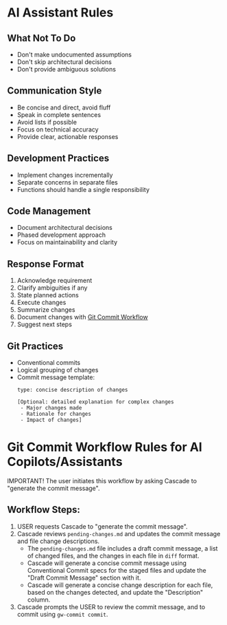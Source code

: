 # AI Assistant Rules

## What Not To Do
- Don't make undocumented assumptions
- Don't skip architectural decisions
- Don't provide ambiguous solutions

## Communication Style
- Be concise and direct, avoid fluff
- Speak in complete sentences
- Avoid lists if possible
- Focus on technical accuracy
- Provide clear, actionable responses

## Development Practices
- Implement changes incrementally
- Separate concerns in separate files
- Functions should handle a single responsibility

## Code Management
- Document architectural decisions
- Phased development approach
- Focus on maintainability and clarity

## Response Format
1. Acknowledge requirement
2. Clarify ambiguities if any
3. State planned actions
4. Execute changes
5. Summarize changes
6. Document changes with [Git Commit Workflow](#git-commit-workflow)
7. Suggest next steps

## Git Practices
- Conventional commits
- Logical grouping of changes
- Commit message template: 
   ```
   type: concise description of changes

   [Optional: detailed explanation for complex changes
    - Major changes made
    - Rationale for changes
    - Impact of changes]
   ```

# Git Commit Workflow Rules for AI Copilots/Assistants

IMPORTANT! The user initiates this workflow by asking Cascade to "generate the commit message".

## Workflow Steps:
1. USER requests Cascade to "generate the commit message".
2. Cascade reviews `pending-changes.md` and updates the commit message and file change descriptions.
    - The `pending-changes.md` file includes a draft commit message, a list of changed files, and the changes in each file in `diff` format.
    - Cascade will generate a concise commit message using Conventional Commit specs for the staged files and update the "Draft Commit Message" section with it.
    - Cascade will generate a concise change description for each file, based on the changes detected, and update the "Description" column.
3. Cascade prompts the USER to review the commit message, and to commit using `gw-commit commit`.
